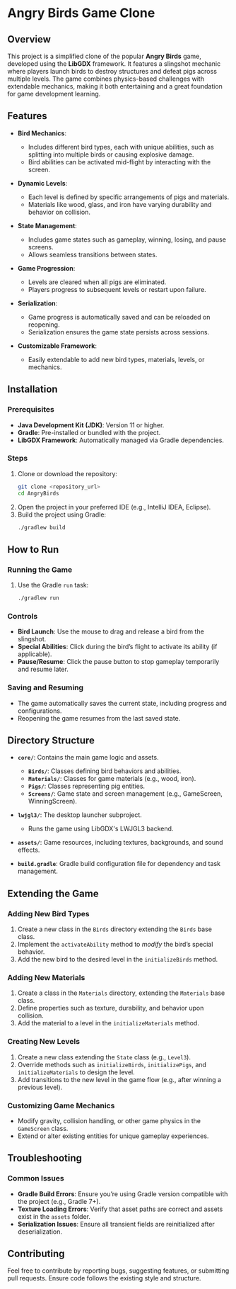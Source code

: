 # Angry Birds Game Clone

## Overview

This project is a simplified clone of the popular **Angry Birds** game, developed using the **LibGDX** framework. It features a slingshot mechanic where players launch birds to destroy structures and defeat pigs across multiple levels. The game combines physics-based challenges with extendable mechanics, making it both entertaining and a great foundation for game development learning.

## Features

- **Bird Mechanics**:
    - Includes different bird types, each with unique abilities, such as splitting into multiple birds or causing explosive damage.
    - Bird abilities can be activated mid-flight by interacting with the screen.

- **Dynamic Levels**:
    - Each level is defined by specific arrangements of pigs and materials.
    - Materials like wood, glass, and iron have varying durability and behavior on collision.

- **State Management**:
    - Includes game states such as gameplay, winning, losing, and pause screens.
    - Allows seamless transitions between states.

- **Game Progression**:
    - Levels are cleared when all pigs are eliminated.
    - Players progress to subsequent levels or restart upon failure.

- **Serialization**:
    - Game progress is automatically saved and can be reloaded on reopening.
    - Serialization ensures the game state persists across sessions.

- **Customizable Framework**:
    - Easily extendable to add new bird types, materials, levels, or mechanics.

## Installation

### Prerequisites
- **Java Development Kit (JDK)**: Version 11 or higher.
- **Gradle**: Pre-installed or bundled with the project.
- **LibGDX Framework**: Automatically managed via Gradle dependencies.

### Steps
1. Clone or download the repository:
   ```bash
   git clone <repository_url>
   cd AngryBirds
   ```
2. Open the project in your preferred IDE (e.g., IntelliJ IDEA, Eclipse).
3. Build the project using Gradle:
   ```bash
   ./gradlew build
   ```

## How to Run

### Running the Game
1. Use the Gradle `run` task:
   ```bash
   ./gradlew run
   ```

### Controls
- **Bird Launch**: Use the mouse to drag and release a bird from the slingshot.
- **Special Abilities**: Click during the bird’s flight to activate its ability (if applicable).
- **Pause/Resume**: Click the pause button to stop gameplay temporarily and resume later.

### Saving and Resuming
- The game automatically saves the current state, including progress and configurations.
- Reopening the game resumes from the last saved state.

## Directory Structure

- **`core/`**: Contains the main game logic and assets.
    - **`Birds/`**: Classes defining bird behaviors and abilities.
    - **`Materials/`**: Classes for game materials (e.g., wood, iron).
    - **`Pigs/`**: Classes representing pig entities.
    - **`Screens/`**: Game state and screen management (e.g., GameScreen, WinningScreen).

- **`lwjgl3/`**: The desktop launcher subproject.
    - Runs the game using LibGDX's LWJGL3 backend.

- **`assets/`**: Game resources, including textures, backgrounds, and sound effects.

- **`build.gradle`**: Gradle build configuration file for dependency and task management.

## Extending the Game

### Adding New Bird Types
1. Create a new class in the `Birds` directory extending the `Birds` base class.
2. Implement the `activateAbility` method to _modify_ the bird’s special behavior.
3. Add the new bird to the desired level in the `initializeBirds` method.

### Adding New Materials
1. Create a class in the `Materials` directory, extending the `Materials` base class.
2. Define properties such as texture, durability, and behavior upon collision.
3. Add the material to a level in the `initializeMaterials` method.

### Creating New Levels
1. Create a new class extending the `State` class (e.g., `Level3`).
2. Override methods such as `initializeBirds`, `initializePigs`, and `initializeMaterials` to design the level.
3. Add transitions to the new level in the game flow (e.g., after winning a previous level).

### Customizing Game Mechanics
- Modify gravity, collision handling, or other game physics in the `GameScreen` class.
- Extend or alter existing entities for unique gameplay experiences.

## Troubleshooting

### Common Issues
- **Gradle Build Errors**: Ensure you’re using Gradle version compatible with the project (e.g., Gradle 7+).
- **Texture Loading Errors**: Verify that asset paths are correct and assets exist in the `assets` folder.
- **Serialization Issues**: Ensure all transient fields are reinitialized after deserialization.

## Contributing

Feel free to contribute by reporting bugs, suggesting features, or submitting pull requests. Ensure code follows the existing style and structure.
